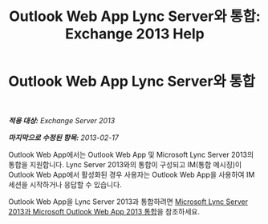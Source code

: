 ﻿---
title: 'Outlook Web App Lync Server와 통합: Exchange 2013 Help'
TOCTitle: Outlook Web App Lync Server와 통합
ms:assetid: 3aef7838-461b-4955-a62a-f30a9e02e20e
ms:mtpsurl: https://technet.microsoft.com/ko-kr/library/JJ983446(v=EXCHG.150)
ms:contentKeyID: 52058070
ms.date: 01/10/2018
mtps_version: v=EXCHG.150
ms.translationtype: HT
---

# Outlook Web App Lync Server와 통합

 

_**적용 대상:** Exchange Server 2013_

_**마지막으로 수정된 항목:** 2013-02-17_

Outlook Web App에서는 Outlook Web App 및 Microsoft Lync Server 2013의 통합을 지원합니다. Lync Server 2013와의 통합이 구성되고 IM(통합 메시징)이 Outlook Web App에서 활성화된 경우 사용자는 Outlook Web App을 사용하여 IM 세션을 시작하거나 응답할 수 있습니다.

Outlook Web App을 Lync Server 2013과 통합하려면 [Microsoft Lync Server 2013과 Microsoft Outlook Web App 2013 통합](https://go.microsoft.com/fwlink/p/?linkid=280418)을 참조하세요.

